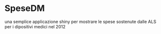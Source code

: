 SpeseDM
=======

una semplice applicazione shiny per mostrare le spese sostenute dalle ALS per i dipositivi medici nel 2012

